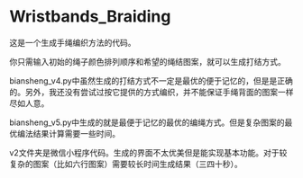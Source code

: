 # Wristbands_Braiding

这是一个生成手绳编织方法的代码。

你只需输入初始的绳子颜色排列顺序和希望的绳结图案，就可以生成打结方式。

biansheng_v4.py中虽然生成的打结方式不一定是最优的便于记忆的，但是是正确的。另外，我还没有尝试过按它提供的方式编织，并不能保证手绳背面的图案一样尽如人意。

biansheng_v5.py中生成的就是最便于记忆的最优的编绳方式。但是复杂图案的最优编法结果计算需要一些时间。

v2文件夹是微信小程序代码。生成的界面不太优美但是能实现基本功能。对于较复杂的图案（比如六行图案）需要较长时间生成结果（三四十秒）。
